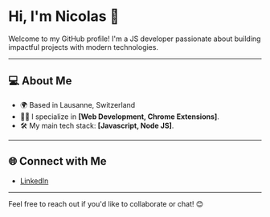 # Hi, I'm Nicolas 👋

Welcome to my GitHub profile! I'm a JS developer passionate about building impactful projects with modern technologies.

---

## 💻 **About Me**

- 🌍 Based in Lausanne, Switzerland
- 🧑‍💻 I specialize in **[Web Development, Chrome Extensions]**.
- 🛠️ My main tech stack: **[Javascript, Node JS]**.

---

## 🌐 **Connect with Me**

- [LinkedIn]([https://www.linkedin.com/in/[your-linkedin]](https://www.linkedin.com/in/nicolas-cousin-3021b496/))

---

Feel free to reach out if you'd like to collaborate or chat! 😊
